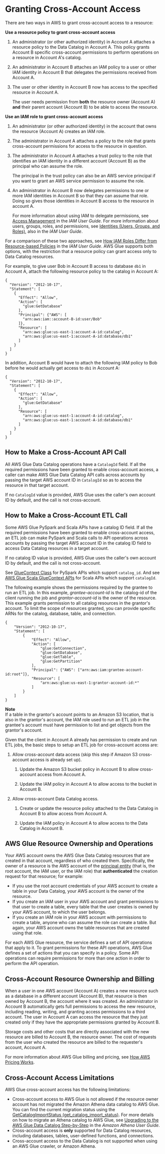# Granting Cross\-Account Access<a name="cross-account-access"></a>

There are two ways in AWS to grant cross\-account access to a resource:

**Use a resource policy to grant cross\-account access**

1. An administrator \(or other authorized identity\) in Account A attaches a resource policy to the Data Catalog in Account A\. This policy grants Account B specific cross\-account permissions to perform operations on a resource in Account A's catalog\.

1. An administrator in Account B attaches an IAM policy to a user or other IAM identity in Account B that delegates the permissions received from Account A\.

1. The user or other identity in Account B now has access to the specified resource in Account A\.

   The user needs permission from **both** the resource owner \(Account A\) **and** their parent account \(Account B\) to be able to access the resource\.

**Use an IAM role to grant cross\-account access**

1. An administrator \(or other authorized identity\) in the account that owns the resource \(Account A\) creates an IAM role\.

1. The administrator in Account A attaches a policy to the role that grants cross\-account permissions for access to the resource in question\.

1. The administrator in Account A attaches a trust policy to the role that identifies an IAM identity in a different account \(Account B\) as the principal who can assume the role\.

   The principal in the trust policy can also be an AWS service principal if you want to grant an AWS service permission to assume the role\.

1. An administrator in Account B now delegates permissions to one or more IAM identities in Account B so that they can assume that role\. Doing so gives those identities in Account B access to the resource in account A\.

   For more information about using IAM to delegate permissions, see [Access Management](https://docs.aws.amazon.com/IAM/latest/UserGuide/access.html) in the *IAM User Guide*\. For more information about users, groups, roles, and permissions, see [Identities \(Users, Groups, and Roles\)](https://docs.aws.amazon.com/IAM/latest/UserGuide/id.html), also in the *IAM User Guide*\.

For a comparison of these two approaches, see [How IAM Roles Differ from Resource\-based Policies](https://docs.aws.amazon.com/IAM/latest/UserGuide/id_roles_compare-resource-policies.html) in the *IAM User Guide*\. AWS Glue supports both options, with the restriction that a resource policy can grant access only to Data Catalog resources\.

For example, to give user Bob in Account B access to database `db1` in Account A, attach the following resource policy to the catalog in Account A:

```
{
  "Version": "2012-10-17",
  "Statement": [
    {
      "Effect": "Allow",
      "Action": [
        "glue:GetDatabase"
      ],
      "Principal": {"AWS": [
        "arn:aws:iam::account-B-id:user/Bob"
      ]},
      "Resource": [
        "arn:aws:glue:us-east-1:account-A-id:catalog",      
        "arn:aws:glue:us-east-1:account-A-id:database/db1"
      ]
    }
  ]
}
```

In addition, Account B would have to attach the following IAM policy to Bob before he would actually get access to `db1` in Account A:

```
{
  "Version": "2012-10-17",
  "Statement": [
    {
      "Effect": "Allow",
      "Action": [
        "glue:GetDatabase"
      ],
      "Resource": [
        "arn:aws:glue:us-east-1:account-A-id:catalog",      
        "arn:aws:glue:us-east-1:account-A-id:database/db1"
      ]
    }
  ]
}
```

## How to Make a Cross\-Account API Call<a name="cross-account-calling"></a>

All AWS Glue Data Catalog operations have a `CatalogId` field\. If all the required permissions have been granted to enable cross\-account access, a caller can make AWS Glue Data Catalog API calls across accounts by passing the target AWS account ID in `CatalogId` so as to access the resource in that target account\.

If no `CatalogId` value is provided, AWS Glue uses the caller's own account ID by default, and the call is not cross\-account\.

## How to Make a Cross\-Account ETL Call<a name="cross-account-calling-etl"></a>

Some AWS Glue PySpark and Scala APIs have a catalog ID field\. If all the required permissions have been granted to enable cross\-account access, an ETL job can make PySpark and Scala calls to API operations across accounts by passing the target AWS account ID in the catalog ID field to access Data Catalog resources in a target account\.

If no catalog ID value is provided, AWS Glue uses the caller's own account ID by default, and the call is not cross\-account\.

See [GlueContext Class](aws-glue-api-crawler-pyspark-extensions-glue-context.md) for PySpark APIs which support `catalog_id`\. And see [AWS Glue Scala GlueContext APIs](glue-etl-scala-apis-glue-gluecontext.md) for Scala APIs which support `catalogId`\.

The following example shows the permissions required by the grantee to run an ETL job\. In this example, *grantee\-account\-id* is the catalog\-id of the client running the job and *grantor\-account\-id* is the owner of the resource\. This example grants permission to all catalog resources in the grantor's account\. To limit the scope of resources granted, you can provide specific ARNs for the catalog, database, table, and connection\.

```
{
    "Version": "2012-10-17",
    "Statement": [
        {
            "Effect": "Allow",
            "Action": [
                "glue:GetConnection",
                "glue:GetDatabase",
                "glue:GetTable",
                "glue:GetPartition" 
            ],
            "Principal": {"AWS": ["arn:aws:iam:grantee-account-id:root"]},
            "Resource": [
                "arn:aws:glue:us-east-1:grantor-account-id:*"
            ]
        }
    ]
}
```

**Note**  
If a table in the grantor's account points to an Amazon S3 location, that is also in the grantor's account, the IAM role used to run an ETL job in the grantee's account must have permission to list and get objects from the grantor's account\.

Given that the client in Account A already has permission to create and run ETL jobs, the basic steps to setup an ETL job for cross\-account access are:

1. Allow cross\-account data access \(skip this step if Amazon S3 cross\-account access is already set up\)\.

   1. Update the Amazon S3 bucket policy in Account B to allow cross\-account access from Account A\.

   1. Update the IAM policy in Account A to allow access to the bucket in Account B\.

1. Allow cross\-account Data Catalog access\.

   1. Create or update the resource policy attached to the Data Catalog in Account B to allow access from Account A\.

   1. Update the IAM policy in Account A to allow access to the Data Catalog in Account B\.

## AWS Glue Resource Ownership and Operations<a name="access-control-resource-ownership"></a>

Your AWS account owns the AWS Glue Data Catalog resources that are created in that account, regardless of who created them\. Specifically, the owner of a resource is the AWS account of the [principal entity](https://docs.aws.amazon.com/IAM/latest/UserGuide/id_roles_terms-and-concepts.html) \(that is, the root account, the IAM user, or the IAM role\) that **authenticated** the creation request for that resource; for example:
+ If you use the root account credentials of your AWS account to create a table in your Data Catalog, your AWS account is the owner of the resource\.
+ If you create an IAM user in your AWS account and grant permissions to that user to create a table, every table that the user creates is owned by your AWS account, to which the user belongs\.
+ If you create an IAM role in your AWS account with permissions to create a table, anyone who can assume the role can create a table\. But again, your AWS account owns the table resources that are created using that role\.

For each AWS Glue resource, the service defines a set of API operations that apply to it\. To grant permissions for these API operations, AWS Glue defines a set of actions that you can specify in a policy\. Some API operations can require permissions for more than one action in order to perform the API operation\.

## Cross\-Account Resource Ownership and Billing<a name="cross-account-ownership-and-billing"></a>

When a user in one AWS account \(Account A\) creates a new resource such as a database in a different account \(Account B\), that resource is then owned by Account B, the account where it was created\. An administrator in Account B automatically gets full permissions to access the new resource, including reading, writing, and granting access permissions to a third account\. The user in Account A can access the resource that they just created only if they have the appropriate permissions granted by Account B\.

Storage costs and other costs that are directly associated with the new resource are billed to Account B, the resource owner\. The cost of requests from the user who created the resource are billed to the requester's account, Account A\.

 For more information about AWS Glue billing and pricing, see [How AWS Pricing Works](https://d0.awsstatic.com/whitepapers/aws_pricing_overview.pdf)\.

## Cross\-Account Access Limitations<a name="cross-account-calling"></a>

AWS Glue cross\-account access has the following limitations:
+ Cross\-account access to AWS Glue is not allowed if the resource owner account has not migrated the Amazon Athena data catalog to AWS Glue\. You can find the current migration status using the [GetCatalogImportStatus \(get\_catalog\_import\_status\)](aws-glue-api-catalog-migration.md#aws-glue-api-catalog-migration-GetCatalogImportStatus)\. For more details on how to migrate an Athena catalog to AWS Glue, see [Upgrading to the AWS Glue Data Catalog Step\-by\-Step](https://docs.aws.amazon.com/athena/latest/ug/glue-upgrade.html) in the *Amazon Athena User Guide*\.
+ Cross\-account access is **only** supported for Data Catalog resources, including databases, tables, user\-defined functions, and connections\.
+ Cross\-account access to the Data Catalog is not supported when using an AWS Glue crawler, or Amazon Athena\.